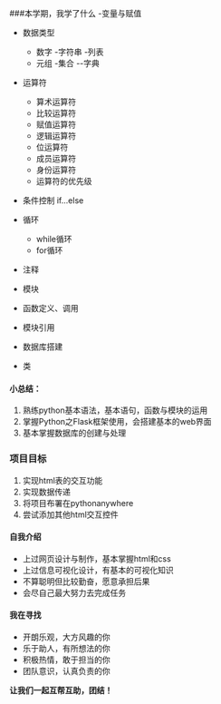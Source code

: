 ###本学期，我学了什么
-变量与赋值
- 数据类型
    - 数字
    -字符串
    -列表
    - 元组
    -集合
    --字典

- 运算符
    - 算术运算符
    - 比较运算符
    - 赋值运算符
    - 逻辑运算符
    - 位运算符
    - 成员运算符
    - 身份运算符
    - 运算符的优先级
- 条件控制 if...else
- 循环
    - while循环
    - for循环
- 注释
- 模块
- 函数定义、调用
- 模块引用
- 数据库搭建
- 类

#### 小总结：
1. 熟练python基本语法，基本语句，函数与模块的运用
2. 掌握Python之Flask框架使用，会搭建基本的web界面
3. 基本掌握数据库的创建与处理

### 项目目标
1. 实现html表的交互功能
2. 实现数据传递
3. 将项目布署在pythonanywhere
4. 尝试添加其他html交互控件

#### 自我介绍
- 上过网页设计与制作，基本掌握html和css
- 上过信息可视化设计，有基本的可视化知识
- 不算聪明但比较勤奋，愿意承担后果
- 会尽自己最大努力去完成任务

#### 我在寻找
- 开朗乐观，大方风趣的你
- 乐于助人，有所想法的你
- 积极热情，敢于担当的你
- 团队意识，认真负责的你

**让我们一起互帮互助，团结！**
